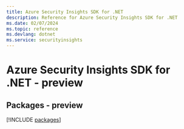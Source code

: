 ```yaml
---
title: Azure Security Insights SDK for .NET
description: Reference for Azure Security Insights SDK for .NET
ms.date: 02/07/2024
ms.topic: reference
ms.devlang: dotnet
ms.service: securityinsights
---
```

# Azure Security Insights SDK for .NET - preview
## Packages - preview
[!INCLUDE [packages](security-insights-index.md)]